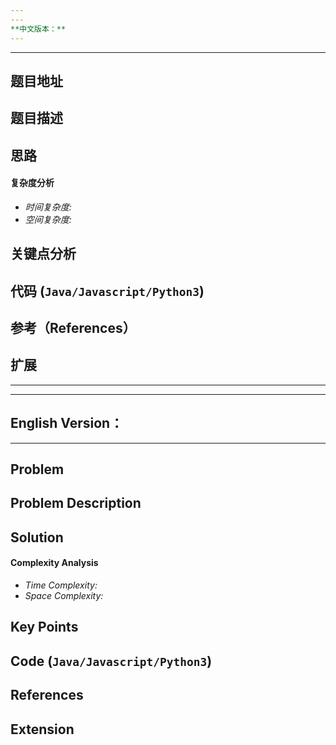 ```yaml
---
---
**中文版本：**
---
```

---


## 题目地址

## 题目描述

## 思路

#### 复杂度分析
- *时间复杂度:* 
- *空间复杂度:* 


## 关键点分析

## 代码 (`Java/Javascript/Python3`)


## 参考（References）

## 扩展



---
---
**English Version：**
---
---

## Problem

## Problem Description

## Solution

#### Complexity Analysis
- *Time Complexity:* 
- *Space Complexity:* 

## Key Points

## Code (`Java/Javascript/Python3`)

## References

## Extension

